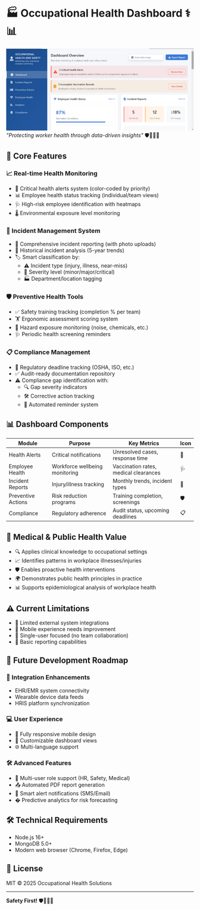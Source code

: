 # 🏭 Occupational Health Dashboard ⚕️📊  

![Occupational Health Dashboard Screenshot](occupational-health.png)  
*"Protecting worker health through data-driven insights"* 🛡️👷‍♀️💼  

## 🌟 Core Features  

### 📈 Real-time Health Monitoring  
- 🚨 Critical health alerts system (color-coded by priority)  
- 📊 Employee health status tracking (individual/team views)  
- 🩺 High-risk employee identification with heatmaps  
- 🌡️ Environmental exposure level monitoring  

### 📝 Incident Management System  
- 📑 Comprehensive incident reporting (with photo uploads)  
- 📅 Historical incident analysis (5-year trends)  
- 🏷️ Smart classification by:  
  - ⚠️ Incident type (injury, illness, near-miss)  
  - 🔴 Severity level (minor/major/critical)  
  - 🏭 Department/location tagging  

### 🛡️ Preventive Health Tools  
- ✅ Safety training tracking (completion % per team)  
- 🏋️ Ergonomic assessment scoring system  
- 🧪 Hazard exposure monitoring (noise, chemicals, etc.)  
- 🩺 Periodic health screening reminders  

### 📋 Compliance Management  
- 📅 Regulatory deadline tracking (OSHA, ISO, etc.)  
- ✅ Audit-ready documentation repository  
- ⚠️ Compliance gap identification with:  
  - 🔍 Gap severity indicators  
  - 🛠️ Corrective action tracking  
  - 📧 Automated reminder system  

## 📊 Dashboard Components  

| Module            | Purpose                          | Key Metrics                     | Icon  |
|-------------------|----------------------------------|---------------------------------|-------|
| Health Alerts     | Critical notifications           | Unresolved cases, response time | 🚨    |
| Employee Health   | Workforce wellbeing monitoring   | Vaccination rates, medical clearances | 🩺    |
| Incident Reports  | Injury/illness tracking          | Monthly trends, incident types  | 📝    |
| Preventive Actions| Risk reduction programs          | Training completion, screenings | 🛡️    |
| Compliance        | Regulatory adherence             | Audit status, upcoming deadlines| 📋    |

## 🏥 Medical & Public Health Value  
- 🔍 Applies clinical knowledge to occupational settings  
- 📈 Identifies patterns in workplace illnesses/injuries  
- 🛡️ Enables proactive health interventions  
- 🌍 Demonstrates public health principles in practice  
- 📊 Supports epidemiological analysis of workplace health  

## ⚠️ Current Limitations  
- 🔌 Limited external system integrations  
- 📱 Mobile experience needs improvement  
- 👥 Single-user focused (no team collaboration)  
- 📅 Basic reporting capabilities  

## 🚀 Future Development Roadmap  

### 🔌 Integration Enhancements  
- EHR/EMR system connectivity  
- Wearable device data feeds  
- HRIS platform synchronization  

### 💻 User Experience  
- 📱 Fully responsive mobile design  
- 🎨 Customizable dashboard views  
- 🌐 Multi-language support  

### 🛠️ Advanced Features  
- 👥 Multi-user role support (HR, Safety, Medical)  
- 📤 Automated PDF report generation  
- 🔔 Smart alert notifications (SMS/Email)  
- � Predictive analytics for risk forecasting  

## 🛠️ Technical Requirements  
- Node.js 16+  
- MongoDB 5.0+  
- Modern web browser (Chrome, Firefox, Edge)  

## 📜 License  
MIT © 2025 Occupational Health Solutions  

---

**Safety First!** 🛡️👷‍♂️💙  